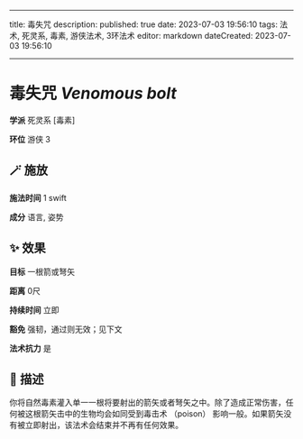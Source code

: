 
---
title: 毒失咒
description: 
published: true
date: 2023-07-03 19:56:10
tags: 法术, 死灵系, 毒素, 游侠法术, 3环法术
editor: markdown
dateCreated: 2023-07-03 19:56:10

---

# **毒失咒** *Venomous bolt*

**学派** 死灵系 \[毒素\] 

**环位** 游侠 3

## 🪄 施放

**施法时间** 1 swift

**成分** 语言, 姿势

## ✨ 效果 

**目标** 一根箭或弩矢 

**距离** 0尺  

**持续时间** 立即 

**豁免** 强韧，通过则无效；见下文

**法术抗力** 是

## 📖 描述

你将自然毒素灌入单一一根将要射出的箭矢或者弩矢之中。除了造成正常伤害，任何被这根箭矢击中的生物均会如同受到毒击术 （poison） 影响一般。如果箭矢没有被立即射出，该法术会结束并不再有任何效果。
    
